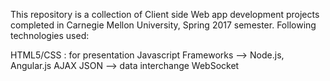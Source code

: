 This repository is a collection of Client side Web app development projects completed in Carnegie Mellon University, Spring 2017 semester. 
Following technologies used:

HTML5/CSS : for presentation
Javascript Frameworks --> Node.js, Angular.js
AJAX
JSON --> data interchange
WebSocket
